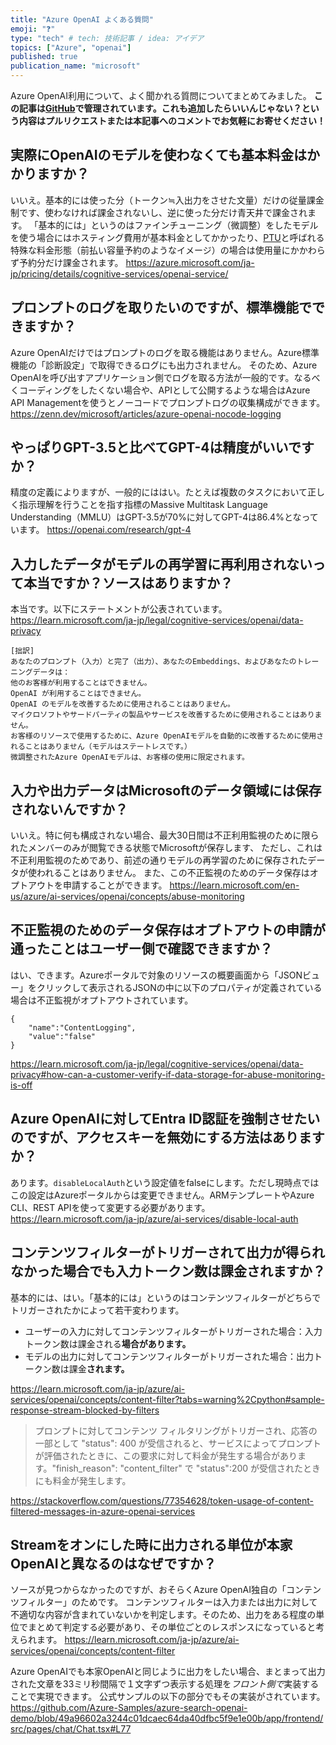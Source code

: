 ```yaml
---
title: "Azure OpenAI よくある質問"
emoji: "❓"
type: "tech" # tech: 技術記事 / idea: アイデア
topics: ["Azure", "openai"]
published: true
publication_name: "microsoft"
---
```


Azure OpenAI利用について、よく聞かれる質問についてまとめてみました。
**この記事は[GitHub](https://github.com/07JP27/zenn-content/blob/main/articles/azure-openai-faq.md)で管理されています。これも追加したらいいんじゃない？という内容はプルリクエストまたは本記事へのコメントでお気軽にお寄せください！**


## 実際にOpenAIのモデルを使わなくても基本料金はかかりますか？
いいえ。基本的には使った分（トークン≒入出力をさせた文量）だけの従量課金制です、使わなければ課金されないし、逆に使った分だけ青天井で課金されます。
「基本的には」というのはファインチューニング（微調整）をしたモデルを使う場合にはホスティング費用が基本料金としてかかったり、[PTU](https://learn.microsoft.com/ja-jp/azure/ai-services/openai/concepts/provisioned-throughput)と呼ばれる特殊な料金形態（前払い容量予約のようなイメージ）の場合は使用量にかかわらず予約分だけ課金されます。
https://azure.microsoft.com/ja-jp/pricing/details/cognitive-services/openai-service/

## プロンプトのログを取りたいのですが、標準機能でできますか？
Azure OpenAIだけではプロンプトのログを取る機能はありません。Azure標準機能の「診断設定」で取得できるログにも出力されません。
そのため、Azure OpenAIを呼び出すアプリケーション側でログを取る方法が一般的です。なるべくコーディングをしたくない場合や、APIとして公開するような場合はAzure API Managementを使うとノーコードでプロンプトログの収集構成ができます。
https://zenn.dev/microsoft/articles/azure-openai-nocode-logging

## やっぱりGPT-3.5と比べてGPT-4は精度がいいですか？
精度の定義によりますが、一般的にははい。たとえば複数のタスクにおいて正しく指示理解を行うことを指す指標のMassive Multitask Language Understanding（MMLU）はGPT-3.5が70%に対してGPT-4は86.4%となっています。
https://openai.com/research/gpt-4

## 入力したデータがモデルの再学習に再利用されないって本当ですか？ソースはありますか？
本当です。以下にステートメントが公表されています。
https://learn.microsoft.com/ja-jp/legal/cognitive-services/openai/data-privacy

```
[拙訳]
あなたのプロンプト（入力）と完了（出力）、あなたのEmbeddings、およびあなたのトレーニングデータは：
他のお客様が利用することはできません。
OpenAI が利用することはできません。
OpenAI のモデルを改善するために使用されることはありません。
マイクロソフトやサードパーティの製品やサービスを改善するために使用されることはありません。
お客様のリソースで使用するために、Azure OpenAIモデルを自動的に改善するために使用されることはありません（モデルはステートレスです。）
微調整されたAzure OpenAIモデルは、お客様の使用に限定されます。
```

## 入力や出力データはMicrosoftのデータ領域には保存されないんですか？
いいえ。特に何も構成されない場合、最大30日間は不正利用監視のために限られたメンバーのみが閲覧できる状態でMicrosoftが保存します、
ただし、これは不正利用監視のためであり、前述の通りモデルの再学習のために保存されたデータが使われることはありません。
また、この不正監視のためのデータ保存はオプトアウトを申請することができます。
https://learn.microsoft.com/en-us/azure/ai-services/openai/concepts/abuse-monitoring

## 不正監視のためのデータ保存はオプトアウトの申請が通ったことはユーザー側で確認できますか？
はい、できます。Azureポータルで対象のリソースの概要画面から「JSONビュー」をクリックして表示されるJSONの中に以下のプロパティが定義されている場合は不正監視がオプトアウトされています。
```
{ 
    "name":"ContentLogging",
    "value":"false"
}
```
https://learn.microsoft.com/ja-jp/legal/cognitive-services/openai/data-privacy#how-can-a-customer-verify-if-data-storage-for-abuse-monitoring-is-off

## Azure OpenAIに対してEntra ID認証を強制させたいのですが、アクセスキーを無効にする方法はありますか？
あります。`disableLocalAuth`という設定値をfalseにします。ただし現時点ではこの設定はAzureポータルからは変更できません。ARMテンプレートやAzure CLI、REST APIを使って変更する必要があります。
https://learn.microsoft.com/ja-jp/azure/ai-services/disable-local-auth

## コンテンツフィルターがトリガーされて出力が得られなかった場合でも入力トークン数は課金されますか？
基本的には、はい。「基本的には」というのはコンテンツフィルターがどちらでトリガーされたかによって若干変わります。
- ユーザーの入力に対してコンテンツフィルターがトリガーされた場合：入力トークン数は課金される**場合があります。**
- モデルの出力に対してコンテンツフィルターがトリガーされた場合：出力トークン数は課金**されます。**

https://learn.microsoft.com/ja-jp/azure/ai-services/openai/concepts/content-filter?tabs=warning%2Cpython#sample-response-stream-blocked-by-filters

> プロンプトに対してコンテンツ フィルタリングがトリガーされ、応答の一部として "status": 400 が受信されると、サービスによってプロンプトが評価されたときに、この要求に対して料金が発生する場合があります。"finish_reason": "content_filter" で "status":200 が受信されたときにも料金が発生します。

https://stackoverflow.com/questions/77354628/token-usage-of-content-filtered-messages-in-azure-openai-services

## Streamをオンにした時に出力される単位が本家OpenAIと異なるのはなぜですか？
ソースが見つからなかったのですが、おそらくAzure OpenAI独自の「コンテンツフィルター」のためです。
コンテンツフィルターは入力または出力に対して不適切な内容が含まれていないかを判定します。そのため、出力をある程度の単位でまとめて判定する必要があり、その単位ごとのレスポンスになっていると考えられます。
https://learn.microsoft.com/ja-jp/azure/ai-services/openai/concepts/content-filter

Azure OpenAIでも本家OpenAIと同じように出力をしたい場合、まとまって出力された文章を33ミリ秒間隔で１文字ずつ表示する処理を*フロント側で*実装することで実現できます。
公式サンプルの以下の部分でもその実装がされています。
https://github.com/Azure-Samples/azure-search-openai-demo/blob/49a96602a3244c01dcaec64da40dfbc5f9e1e00b/app/frontend/src/pages/chat/Chat.tsx#L77
